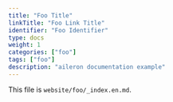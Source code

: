 ```yaml
---
title: "Foo Title"
linkTitle: "Foo Link Title"
identifier: "Foo Identifier"
type: docs
weight: 1
categories: ["foo"]
tags: ["foo"]
description: "aileron documentation example"
---
```


This file is `website/foo/_index.en.md`.
